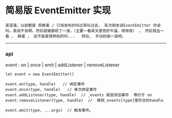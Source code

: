 # 简易版 EventEmitter 实现

```
英语渣，以前都是 观察者 / 订阅发布的叫过来叫过去， 有次朋友说EventEmitter 你会吗，我说不会啊。然后就被鄙视了一波。（主要一看英文感觉好牛逼，咳咳咳） 。 然后我去一看 ， 麻蛋 ， 这不就是我熟知的吗...   然后， 手动封装一波吧。 
```

---
### api 
event : on | once | emit | addListener | removeListener



```
let event = new EventEmitter()

event.on(type, handle)   // 绑定事件
event.once(type, handle)   // 单次绑定事件
event.addListener(type, handle)  // _events 尾部添加事件  等价于 on
event.removeListener(type, handle)  //  移除_events[type]里符合的handle

event.emit(type, ...args)  // 触发事件。 
```